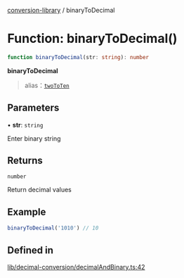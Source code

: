 [conversion-library](../globals.md) / binaryToDecimal

# Function: binaryToDecimal()

```ts
function binaryToDecimal(str: string): number
```

**binaryToDecimal**

> alias：[`twoToTen`](twoToTen)

## Parameters

• **str**: `string`

Enter binary string

## Returns

`number`

Return decimal values

## Example

```ts
binaryToDecimal('1010') // 10
```

## Defined in

[lib/decimal-conversion/decimalAndBinary.ts:42](https://github.com/fxss5201/conversion-library/blob/f6fab6ca6761147d1f6fa1253d4c6904c568e06d/lib/decimal-conversion/decimalAndBinary.ts#L42)
